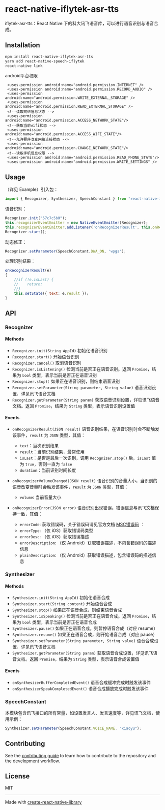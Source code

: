 # react-native-iflytek-asr-tts

iflytek-asr-tts：React Native 下的科大讯飞语音库，可以进行语音识别与语音合成。

## Installation

```sh
npm install react-native-iflytek-asr-tts
yarn add react-native-speech-iflytek
react-native link
```
android平台权限
   ```
    <uses-permission android:name="android.permission.INTERNET" />
    <uses-permission android:name="android.permission.RECORD_AUDIO" />
    <uses-permission android:name="android.permission.WRITE_EXTERNAL_STORAGE" />
    <uses-permission android:name="android.permission.READ_EXTERNAL_STORAGE" />
    <!--读取网络信息状态 -->
    <uses-permission android:name="android.permission.ACCESS_NETWORK_STATE"/>
    <!--获取当前wifi状态 -->
    <uses-permission android:name="android.permission.ACCESS_WIFI_STATE"/>
    <!--允许程序改变网络连接状态 -->
    <uses-permission android:name="android.permission.CHANGE_NETWORK_STATE"/>
    <!--读取手机信息权限 -->
    <uses-permission android:name="android.permission.READ_PHONE_STATE"/>
    <uses-permission android:name="android.permission.WRITE_SETTINGS" />
   ```
## Usage
（详见 Example）引入包：
```javascript
import { Recognizer, Synthesizer, SpeechConstant } from "react-native-iflytek-asr-tts";
```
语音识别：
```javascript
Recognizer.init("57c7c5b0");
this.recognizerEventEmitter = new NativeEventEmitter(Recognizer);
this.recognizerEventEmitter.addListener('onRecognizerResult', this.onRecognizerResult);
Recognizer.start();
```
动态修正：
```javascript
Recognizer.setParameter(SpeechConstant.DWA_ON, 'wpgs');
```
处理识别结果：
```javascript
onRecognizerResult(e)
{
    //if (!e.isLast) {
    //    return;
    //}
    this.setState({ text: e.result });
}
```
## API

### Recognizer
#### Methods
- `Recognizer.init(String AppId)`
初始化语音识别
- `Recognizer.start()`
开始语音识别
- `Recognizer.cancel()`
取消语音识别
- `Recognizer.isListening()`
检测当前是否正在语音识别。返回 `Promise`，结果为 `bool` 类型，表示当前是否正在语音识别
- `Recognizer.stop()`
如果正在语音识别，则结束语音识别
- `Recognizer.setParameter(String parameter, String value)`
语音识别设置，详见讯飞语音文档
- `Recognizer.getParameter(String param)`
获取语音识别设置，详见讯飞语音文档。返回 `Promise`，结果为 `String` 类型，表示语音识别设置值
#### Events
- `onRecognizerResult(JSON result)`
语音识别结果，在语音识别时会不断触发该事件，`result` 为 `JSON` 类型，其值：

    - `text`：当次识别结果
    - `result`：当前识别结果，最常使用
    - `isLast`：是否是最后一次识别，调用 `Recognizer.stop()` 后，`isLast` 值为 `true`，否则一直为 `false`
    - `duration`：当前识别时间长度
- `onRecognizerVolumeChanged(JSON result)`
语音识别的音量大小，当识别的语音改变音量时会触发该事件，`result` 为 `JSON` 类型，其值：

    - `volume`: 当前音量大小

- `onRecognizerError(JSON error)`
语音识别出现错误，错误信息与讯飞文档保持一致，其值：

    - `errorCode`: 获取错误码，关于错误码请见官方文档 [MSC错误码](http://www.xfyun.cn/index.php/default/doccenter/doccenterInner?itemTitle=ZmFx&anchor=Y29udGl0bGU2Ng==) ：
    - `errorType`: （仅 iOS）获取错误码类型
    - `errorDesc`: （仅 iOS）获取错误描述
    - `errorDescription`: （仅 Android）获取错误描述，不包含错误码的描述信息
    - `plainDescription`: （仅 Android）获取错误描述，包含错误码的描述信息

### Synthesizer
#### Methods
- `Synthesizer.init(String AppId)`
初始化语音合成
- `Synthesizer.start(String content)`
开始语音合成
- `Synthesizer.stop()`
如果正在语音合成，则结束语音合成
- `Synthesizer.isSpeaking()`
检测当前是否正在语音合成。返回 `Promise`，结果为 `bool` 类型，表示当前是否正在语音合成
- `Synthesizer.pause()`
如果正在语音合成，则暂停语音合成（对应 resume）
- `Synthesizer.resume()`
如果正在语音合成，则开始语音合成（对应 pause）
- `Synthesizer.setParameter(String parameter, String value)`
语音合成设置，详见讯飞语音文档
- `Synthesizer.getParameter(String param)`
获取语音合成设置，详见讯飞语音文档。返回 `Promise`，结果为 `String` 类型，表示语音合成设置值
#### Events
- `onSynthesizerBufferCompletedEvent()`
语音合成缓冲完成时触发该事件
- `onSynthesizerSpeakCompletedEvent()`
语音合成播放完成时触发该事件

### SpeechConstant
本模块包含讯飞接口的所有常量，如设置发言人、发言速度等，详见讯飞文档，使用示例：
```javascript
Synthesizer.setParameter(SpeechConstant.VOICE_NAME, "xiaoyu");
```

## Contributing

See the [contributing guide](CONTRIBUTING.md) to learn how to contribute to the repository and the development workflow.

## License

MIT

---

Made with [create-react-native-library](https://github.com/callstack/react-native-builder-bob)

